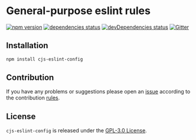 General-purpose eslint rules
============================

[![npm version](https://img.shields.io/npm/v/cjs-eslint-config.svg?style=flat-square)](https://www.npmjs.com/package/cjs-eslint-config)
[![dependencies status](https://img.shields.io/david/cjssdk/eslint-config.svg?style=flat-square)](https://david-dm.org/cjssdk/eslint-config)
[![devDependencies status](https://img.shields.io/david/dev/cjssdk/eslint-config.svg?style=flat-square)](https://david-dm.org/cjssdk/eslint-config?type=dev)
[![Gitter](https://img.shields.io/badge/gitter-join%20chat-blue.svg?style=flat-square)](https://gitter.im/DarkPark/cjssdk)


## Installation ##

```bash
npm install cjs-eslint-config
```


## Contribution ##

If you have any problems or suggestions please open an [issue](https://github.com/cjssdk/eslint-config/issues)
according to the contribution [rules](.github/contributing.md).


## License ##

`cjs-eslint-config` is released under the [GPL-3.0 License](http://opensource.org/licenses/GPL-3.0).
